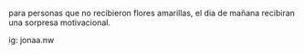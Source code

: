 para personas que no recibieron flores amarillas, el dia de mañana recibiran una sorpresa motivacional.

ig: jonaa.nw